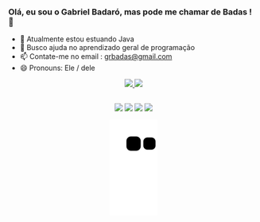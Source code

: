 ### Olá, eu sou o Gabriel Badaró, mas pode me chamar de Badas ! 👋

- 🌱 Atualmente estou estuando Java 
- 🤔 Busco ajuda no aprendizado geral de programação
- 📫 Contate-me no email : grbadas@gmail.com
- 😄 Pronouns: Ele / dele

<div align="center">
  <a href="https://github.com/GRBadas">
  <img height="180em" src="https://github-readme-stats.vercel.app/api?username=GRBadas&show_icons=true&theme=dracula&include_all_commits=true&count_private=true"/>
  <img height="180em" src="https://github-readme-stats.vercel.app/api/top-langs/?username=GRBadas&layout=compact&langs_count=7&theme=dracula"/>

##
    
  <a href="https://www.instagram.com/rei.badass" target="_blank"><img src="https://img.shields.io/badge/-Instagram-%23E4405F?style=for-the-badge&logo=instagram&logoColor=white" target="_blank"></a>
 <a href="https://discord.gg/dHmbNrKQ" target="_blank"><img src="https://img.shields.io/badge/Discord-7289DA?style=for-the-badge&logo=discord&logoColor=white" target="_blank"></a> 
  <a href = "mailto:grbadas@gmail.com"><img src="https://img.shields.io/badge/-Gmail-%23333?style=for-the-badge&logo=gmail&logoColor=white" target="_blank"></a>
  <a href="https://www.linkedin.com/in/gabriel-badaro-22b5b5234/" target="_blank"><img src="https://img.shields.io/badge/-LinkedIn-%230077B5?style=for-the-badge&logo=linkedin&logoColor=white" target="_blank"></a> 
 
  ![Snake animation](https://github.com/rafaballerini/rafaballerini/blob/output/github-contribution-grid-snake.svg)
 
</div>
